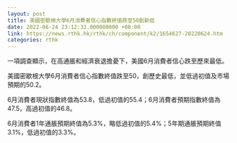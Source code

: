 ```yaml
---
layout: post
title: 美國密歇根大學6月消費者信心指數終值跌至50創新低
date: 2022-06-24 23:12:31.000000000 +08:00
link: https://news.rthk.hk/rthk/ch/component/k2/1654627-20220624.htm
categories: rthk
---
```


一項調查顯示，在高通脹和經濟衰退擔憂下，美國6月消費者信心跌至歷來最低。

美國密歇根大學6月消費者信心指數終值跌至50，創歷史最低，並低過初值及市場預期的50.2。

6月消費者現狀指數終值為53.8，低過初值的55.4；6月消費者預期指數終值為47.5，高過初值的46.8。

6月消費者1年通脹預期終值為5.3%，略低過初值的5.4%；5年期通脹預期終值3.1%，低過初值的3.3%。
